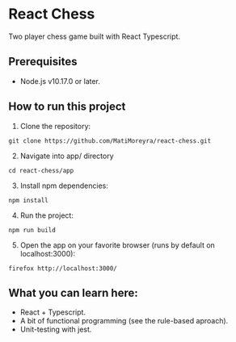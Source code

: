 # React Chess
Two player chess game built with React Typescript.

## Prerequisites
  - Node.js v10.17.0 or later.

## How to run this project
1. Clone the repository:
```
git clone https://github.com/MatiMoreyra/react-chess.git
```
2. Navigate into app/ directory
```
cd react-chess/app
```
3. Install npm dependencies:
```
npm install
```
4. Run the project:
```
npm run build
```
5. Open the app on your favorite browser (runs by default on localhost:3000):
```
firefox http://localhost:3000/
``` 

## What you can learn here:
  - React + Typescript.
  - A bit of functional programming (see the rule-based aproach).
  - Unit-testing with jest.